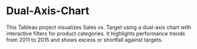 # Dual-Axis-Chart
This Tableau project visualizes Sales vs. Target using a dual-axis chart with interactive filters for product categories. It highlights performance trends from 2011 to 2015 and shows excess or shortfall against targets.
